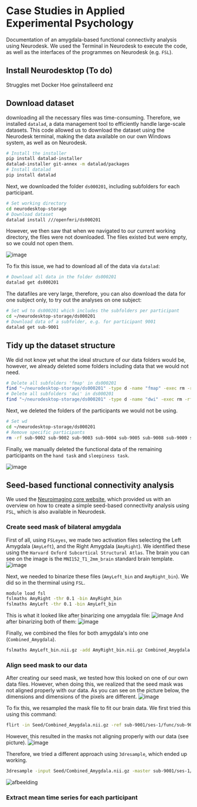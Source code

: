 # Case Studies in Applied Experimental Psychology
Documentation of an amygdala-based functional connectivity analysis using Neurodesk. We used the Terminal in Neurodesk to execute the code, as well as the interfaces of the programmes on Neurodesk (e.g. `FSL`).

## Install Neurodesktop (To do)
Struggles met Docker
Hoe geïnstalleerd enz

## Download dataset
downloading all the necessary files was time-consuming. Therefore, we installed `datalad`, a data management tool to efficiently handle large-scale datasets. This code allowed us to download the dataset using the Neurodesk terminal, making the data available on our own Windows system, as well as on Neurodesk.
```bash
# Install the installer
pip install datalad-installer
datalad-installer git-annex -m datalad/packages
# Install datalad
pip install datalad
```
Next, we downloaded the folder `ds000201`, including subfolders for each participant.
```bash
# Set working directory
cd neurodesktop-storage
# Download dataset
datalad install ///openfmri/ds000201
```
However, we then saw that when we navigated to our current working directory, the files were not downloaded. The files existed but were empty, so we could not open them. 

![image](https://github.com/woutishere122/BEWA/assets/120474930/6f60b358-2f58-4b81-9744-b05335560837)

To fix this issue, we had to download all of the data via `datalad`:
```bash
# Download all data in the folder ds000201
datalad get ds000201
```
The datafiles are very large, therefore, you can also download the data for one subject only, to try out the analyses on one subject:
```bash
# Set wd to ds000201 which includes the subfolders per participant
cd ~/neurodesktop-storage/ds000201
# Download data of a subfolder, e.g. for participant 9001
datalad get sub-9001
```
## Tidy up the dataset structure
We did not know yet what the ideal structure of our data folders would be, however, we already deleted some folders including data that we would not need.

```bash
# Delete all subfolders 'fmap' in ds000201
find "~/neurodesktop-storage/ds000201" -type d -name "fmap" -exec rm -rf {} +
# Delete all subfolders 'dwi' in ds000201
find "~/neurodesktop-storage/ds000201" -type d -name "dwi" -exec rm -rf {} +
```
Next, we deleted the folders of the participants we would not be using.
```bash
# Set wd
cd ~/neurodesktop-storage/ds000201
# Remove specific participants
rm -rf sub-9002 sub-9002 sub-9003 sub-9004 sub-9005 sub-9008 sub-9009 sub-9011 sub-9014 sub-9020 sub-9023 sub-9025 sub-9026 sub-9029 sub-9032 sub-9033 sub-9036 sub-9038 sub-9039 sub-9040 sub-9045 sub-9046 sub-9047 sub-9048 sub-9049 sub-9054 sub-9058 sub-9064 sub-9065 sub-9069 sub-9075 sub-9079 sub-9086 sub-9087 sub-9089 sub-9093 sub-9094 sub-9095 sub-9096 sub-9098
```
Finally, we manually deleted the functional data of the remaining participants on the `hand task` and `sleepiness task`.

![image](https://github.com/woutishere122/BEWA/assets/120474930/489ff2e6-8b03-48a5-b1d9-31124ae7de9c)

## Seed-based functional connectivity analysis
We used the [Neuroimaging core website](https://https://neuroimaging-core-docs.readthedocs.io/en/latest/pages/fsl_fmri_restingstate-sbc.html), which provided us with an overview on how to create a simple seed-based connectivity analysis using `FSL`, which is also available in Neurodesk.

### Create seed mask of bilateral amygdala
First of all, using `FSLeyes`, we made two activation files selecting the Left Amygdala (`AmyLeft`), and the Right Amygdala (`AmyRight`). We identified these using the `Harvard Oxford Subcortical Structural Atlas`. The brain you can see on the image is the `MNI152_T1_2mm_brain` standard brain template.
![image](https://github.com/woutishere122/BEWA/assets/120474930/325801d3-bc7f-405a-b733-d41e03625e62)

Next, we needed to binarize these files (`AmyLeft_bin` and `AmyRight_bin`). We did so in the therminal using `FSL`. 
```bash
module load fsl
fslmaths AmyRight -thr 0.1 -bin AmyRight_bin
fslmaths AmyLeft -thr 0.1 -bin AmyLeft_bin
```
This is what it looked like after binarizing one amygdala file:
![image](https://github.com/woutishere122/BEWA/assets/120474930/789745e9-98f3-40b8-a2d6-ceac01932d27)
And after binarizing both of them:
![image](https://github.com/woutishere122/BEWA/assets/120474930/2890560f-15c1-4548-acde-224c73221e7d)

Finally, we combined the files for both amygdala's into one (`Combined_Amygdala`).
```bash
fslmaths AmyLeft_bin.nii.gz -add AmyRight_bin.nii.gz Combined_Amygdala.nii.gz
```

### Align seed mask to our data
After creating our seed mask, we tested how this looked on one of our own data files. However, when doing this, we realized that the seed mask was not aligned properly with our data. As you can see on the picture below, the dimensions and dimensions of the pixels are different.
![image](https://github.com/woutishere122/BEWA/assets/120474930/eff81335-1dc4-415e-a582-1a2d32f0a212)

To fix this, we resampled the mask file to fit our brain data. We first tried this using this command:
```bash
flirt -in Seed/Combined_Amygdala.nii.gz -ref sub-9001/ses-1/func/sub-9001_ses-1_task-rest_bold.nii.gz -out Seed/mask.nii.gz -applyxfm
```
However, this resulted in the masks not aligning properly with our data (see picture).
![image](https://github.com/woutishere122/BEWA/assets/120474930/6e942632-0ef7-4f80-ba53-481f0bd2bcce)

Therefore, we tried a different approach using `3dresample`, which ended up working.
```bash
3dresample -input Seed/Combined_Amygdala.nii.gz -master sub-9001/ses-1/func/sub-9001_ses-1_task-rest_bold.nii.gz -prefix Seed/mas2k.nii.gz
```
![afbeelding](https://github.com/woutishere122/BEWA/assets/167521585/4b87b431-46dc-4a58-b1fc-ff3affe7c269)


### Extract mean time series for each participant












